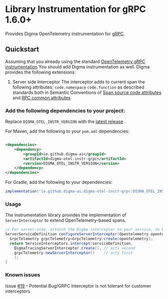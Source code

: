 # Library Instrumentation for gRPC 1.6.0+

Provides Digma OpenTelemetry instrumentation for [gRPC](https://grpc.io/).

## Quickstart

Assuming that you already using the
standard [OpenTelemetry gRPC instrumentation](https://github.com/open-telemetry/opentelemetry-java-instrumentation/tree/main/instrumentation/grpc-1.6/library)
You should add Digma instrumentation as well.
Digma provides the following extensions:

1. Server side Interceptor
   The interceptor adds to current span the following attributes:
   `code.namespace`
   `code.function`
   as described standards both in Semantic Conventions
   of [Span source code attributes](https://github.com/open-telemetry/opentelemetry-specification/blob/main/specification/trace/semantic_conventions/span-general.md#source-code-attributes)
   and [RPC common attributes](https://github.com/open-telemetry/opentelemetry-specification/blob/main/specification/trace/semantic_conventions/rpc.md#common-attributes)

### Add the following dependencies to your project:

Replace `DIGMA_OTEL_INSTR_VERSION` with
the [latest release](https://search.maven.org/search?q=g:io.opentelemetry.instrumentation%20AND%20a:opentelemetry-grpc-1.6)
.

For Maven, add the following to your `pom.xml` dependencies:

```xml

<dependencies>
    <dependency>
        <groupId>io.github.digma-ai</groupId>
        <artifactId>digma-otel-instr-grpc</artifactId>
        <version>DIGMA_OTEL_INSTR_VERSION</version>
    </dependency>
</dependencies>
```

For Gradle, add the following to your dependencies:

```groovy
implementation("io.github.digma-ai:digma-otel-instr-grpc:DIGMA_OTEL_INSTR_VERSION")
```

### Usage

The instrumentation library provides the implementation of `ServerInterceptor` to extend OpenTelemetry-based spans.

```java
// For server-side, attatch the Digma interceptor to your service, to be affective **after** otel's original one:
ServerServiceDefinition configureServerInterceptor(Opentelemetry opentelemetry,ServerServiceDefinition serviceDefinition) {
  GrpcTelemetry grpcTelemetry=GrpcTelemetry.create(opentelemetry);
  return ServiceInterceptors.intercept(serviceDefinition,
    DigmaTracingServerInterceptor.create(), // acts second
    grpcTelemetry.newServerInterceptor()    // acts first
    );
}
```

### Known issues

Issue [#19](https://github.com/digma-ai/otel-java-instrumentation/issues/19) - Potential Bug/GRPC Interceptor is not
tolerant for customer interceptors
